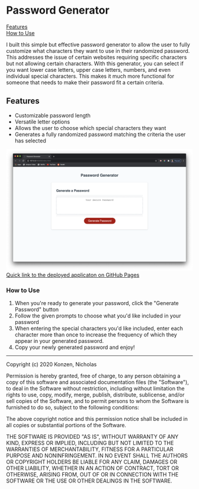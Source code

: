 # Password Generator #

[Features](#features)\
[How to Use](#How-to-use)

I built this simple but effective password generator to allow the user to fully customize what characters they want to use in their randomized password. This addresses the issue of certain websites requiring specific characters but not allowing certain characters. With this generator, you can select if you want lower case letters, upper case letters, numbers, and even individual special characters. This makes it much more functional for someone that needs to make their password fit a certain criteria. 

## Features ##

* Customizable password length
* Versatile letter options
* Allows the user to choose which special characters they want
* Generates a fully randomized password matching the criteria the user has selected

[![A screenshot of the deployed Password Generator Page](./assets/screenshots/password_generator.png)](https://ntkonzen.github.io/password_generator/)
[Quick link to the deployed applicaton on GitHub Pages](https://ntkonzen.github.io/password_generator/)

### How to Use ###

1. When you're ready to generate your password, click the "Generate Password" button
1. Follow the given prompts to choose what you'd like included in your password
1. When entering the special characters you'd like included, enter each character more than once to increase the frequency of which they appear in your generated password.
1. Copy your newly generated password and enjoy!

---
Copyright (c) 2020 Konzen, Nicholas

Permission is hereby granted, free of charge, to any person obtaining a copy
of this software and associated documentation files (the "Software"), to deal
in the Software without restriction, including without limitation the rights
to use, copy, modify, merge, publish, distribute, sublicense, and/or sell
copies of the Software, and to permit persons to whom the Software is
furnished to do so, subject to the following conditions:

The above copyright notice and this permission notice shall be included in all
copies or substantial portions of the Software.

THE SOFTWARE IS PROVIDED "AS IS", WITHOUT WARRANTY OF ANY KIND, EXPRESS OR
IMPLIED, INCLUDING BUT NOT LIMITED TO THE WARRANTIES OF MERCHANTABILITY,
FITNESS FOR A PARTICULAR PURPOSE AND NONINFRINGEMENT. IN NO EVENT SHALL THE
AUTHORS OR COPYRIGHT HOLDERS BE LIABLE FOR ANY CLAIM, DAMAGES OR OTHER
LIABILITY, WHETHER IN AN ACTION OF CONTRACT, TORT OR OTHERWISE, ARISING FROM,
OUT OF OR IN CONNECTION WITH THE SOFTWARE OR THE USE OR OTHER DEALINGS IN THE
SOFTWARE.

